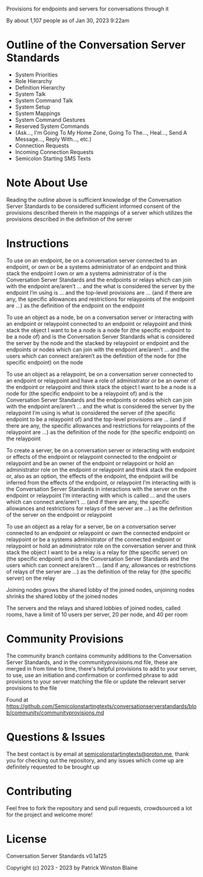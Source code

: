 Provisions for endpoints and servers for conversations through it

By about 1,107 people as of Jan 30, 2023 9:22am

# Outline of the Conversation Server Standards

- System Priorities
- Role Hierarchy
- Definition Hierarchy
- System Talk
- System Command Talk
- System Setup
- System Mappings
- System Command Gestures
- Reserved System Commands
- (Ask..., I'm Going To My Home Zone, Going To The..., Heal..., Send A Message..., Reply With..., etc.)
- Connection Requests
- Incoming Connection Requests
- Semicolon Starting SMS Texts

# Note About Use

Reading the outline above is sufficient knowledge of the Conversation Server Standards to be considered sufficient informed consent of the provisions described therein in the mappings of a server which utilizes the provisions described in the definition of the server 


# Instructions

To use on an endpoint, be on a conversation server connected to an endpoint, or own or be a systems administrator of an endpoint and think stack the endpoint I own or am a systems administrator of is the Conversation Server Standards and the endpoints or relays which can join with the endpoint are/aren’t … and the what is considered the server by the endpoint I’m using is … and the top-level provisions are … (and if there are any, the specific allowances and restrictions for relaypoints of the endpoint are …) as the definition of the endpoint on the endpoint

To use an object as a node, be on a conversation server or interacting with an endpoint or relaypoint connected to an endpoint or relaypoint and think stack the object I want to be a node is a node for (the specific endpoint to be a node of) and is the Conversation Server Standards what is considered the server by the node and the stacked by relaypoint or endpoint and the endpoints or nodes which can join with the endpoint are/aren’t …  and the users which can connect are/aren’t as the definition of the node for (the specific endpoint) on the node

To use an object as a relaypoint, be on a conversation server connected to an endpoint or relaypoint and have a role of administrator or be an owner of the endpoint or relaypoint and think stack the object I want to be a node is a node for (the specific endpoint to be a relaypoint of) and is the Conversation Server Standards and the endpoints or nodes which can join with the endpoint are/aren’t … and the what is considered the server by the relaypoint I’m using is what is considered the server of (the specific endpoint to be a relaypoint of) and the top-level provisions are … (and if there are any, the specific allowances and restrictions for relaypoints of the relaypoint are …) as the definition of the node for (the specific endpoint) on the relaypoint

To create a server, be on a conversation server or interacting with endpoint or effects of the endpoint or relaypoint connected to the endpoint or relaypoint and be an owner of the endpoint or relaypoint or hold an administrator role on the endpoint or relaypoint and think stack the endpoint or, also as an option, the effects of the endpoint, the endpoint will be inferred from the effects of the endpoint, or relaypoint I’m interacting with is the Conversation Server Standards in interactions with the server on the endpoint or relaypoint I’m interacting with which is called … and the users which can connect are/aren’t … (and if there are any, the specific allowances and restrictions for relays of the server are …) as the definition of the server on the endpoint or relaypoint

To use an object as a relay for a server, be on a conversation server connected to an endpoint or relaypoint or own the connected endpoint or relaypoint or be a systems administrator of the connected endpoint or relaypoint or hold an administrator role on the conversation server and think stack the object I want to be a relay is a relay for (the specific server) on (the specific endpoint) and is the Conversation Server Standards and the users which can connect are/aren’t … (and if any, allowances or restrictions of relays  of the server are …) as the definition of the relay for (the specific server) on the relay

Joining nodes grows the shared lobby of the joined nodes, unjoining nodes shrinks the shared lobby of the joined nodes

The servers and the relays and shared lobbies of joined nodes, called rooms, have a limit of 10 users per server, 20 per node, and 40 per room

# Community Provisions

The community branch contains community additions to the Conversation Server Standards, and in the communityprovisions.md file, these are merged in from time to time, there's helpful provisions to add to your server, to use, use an initiation and confirmation or confirmed phrase to add provisions to your server matching the file or update the relevant server provisions to the file

Found at https://github.com/Semicolonstartingtexts/conversationserverstandards/blob/community/communityprovisions.md

# Questions & Issues

The best contact is by email at semicolonstartingtexts@proton.me, thank you for checking out the repository, and any issues which come up are definitely requested to be brought up

# Contributing

Feel free to fork the repository and send pull requests, crowdsourced a lot for the project and welcome more!

# License 

Conversation Server Standards v0.1a125

Copyright (c) 2023 - 2023 by Patrick Winston Blaine